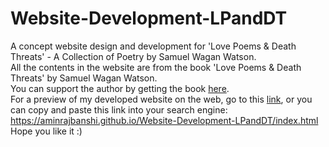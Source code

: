 # Website-Development-LPandDT
A concept website design and development for 'Love Poems &amp; Death Threats' - A Collection of Poetry by Samuel Wagan Watson.  
All the contents in the website are from the book 'Love Poems &amp; Death Threats' by Samuel Wagan Watson.  
You can support the author by getting the book [here](https://www.uqp.com.au/books/love-poems-and-death-threats "Get Love Poems &amp; Death Threats").  
For a preview of my developed website on the web, go to this [link](https://aminrajbanshi.github.io/Website-Development-LPandDT/ "Love Poems &amp; Death Threats"), or you can copy and paste this link into your search engine: https://aminrajbanshi.github.io/Website-Development-LPandDT/index.html  
Hope you like it :)  
